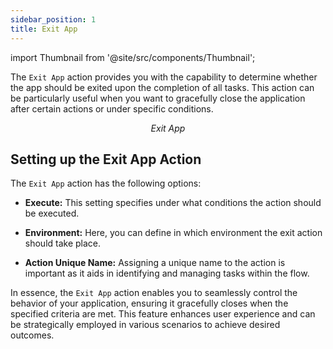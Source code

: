 ```yaml
---
sidebar_position: 1
title: Exit App
---
```

import Thumbnail from '@site/src/components/Thumbnail';

The `Exit App` action provides you with the capability to determine whether the app should be exited upon the completion of all tasks. This action can be particularly useful when you want to gracefully close the application after certain actions or under specific conditions.

<figure>
<Thumbnail src="/img/reference/actionflow-blocks/exit/exit.jpeg" alt="Exit App" />
<figcaption align='center'><i>Exit App</i></figcaption>
</figure>

## Setting up the Exit App Action

The `Exit App` action has the following options:

- **Execute:** This setting specifies under what conditions the action should be executed.

- **Environment:** Here, you can define in which environment the exit action should take place.

- **Action Unique Name:** Assigning a unique name to the action is important as it aids in identifying and managing tasks within the flow.

<figure>
<Thumbnail src="/img/reference/actionflow-blocks/exit/feild.png" alt="Exit App" />
</figure>

In essence, the `Exit App` action enables you to seamlessly control the behavior of your application, ensuring it gracefully closes when the specified criteria are met. This feature enhances user experience and can be strategically employed in various scenarios to achieve desired outcomes.



